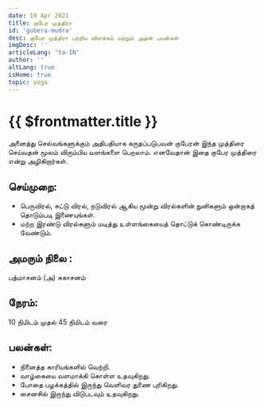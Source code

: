 ```yaml
---
date: 19 Apr 2021
title: குபேர முத்திரா
id: 'gubera-mudra'
desc: குபேர முத்திரா பற்றிய விளக்கம் மற்றும் அதன் பயன்கள்
imgDesc: ''
articleLang: 'ta-IN'
author: ''
altLang: true
isHome: true
topic: yoga
---
```


<altLang />

# {{ $frontmatter.title }}

அனைத்து செல்வங்களுக்கும் அதிபதியாக கருதப்படுபவன் குபேரன் இந்த முத்திரை செய்வதன் மூலம் விரும்பிய வளங்களை பெறலாம். எனவேதான் இதை குபேர முத்திரை என்று அழிகிறார்கள்.

## செய்முறை:
 - பெருவிரல், சுட்டு விரல், நடுவிரல் ஆகிய மூன்று விரல்களின் நுனிகளும் ஒன்றாகத் தொடும்படி இணையுங்கள்.
 - மற்ற இரண்டு விரல்களும் மடித்து உள்ளங்கையைத் தொட்டுக் கொண்டிருக்க வேண்டும்.

## அமரும் நிலை :
பத்மாசனம் (அ) சுகாசனம்

## நேரம்:
10  நிமிடம் முதல் 45  நிமிடம் வரை

## பலன்கள்:
 - நினைத்த காரியங்களில் வெற்றி.
 - வாழ்கையை வளமாக்கி கொள்ள உதவுகிறது.
 - போதை பழக்கத்தில் இருந்து வெளிவர துணை புரிகிறது.
 - சைனசில் இருந்து விடுபடவும் உதவுகிறது.
